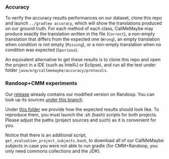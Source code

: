 ### Accuracy

To verify the accuracy results performances on our dataset, clone this repo and launch `../gradlew accuracy`, which will show the translations produced on our ground truth. For each method of each class, CallMeMaybe may produce exactly the translation written in the file (`Correct`), a non-empty translation that differs from the expected one (`Wrong`), an empty translation when condition is not empty (`Missing`), or a non-empty translation when no condition was expected (`Spurious`).

An equivalent alternative to get these results is to clone this repo and open the project in a IDE (such as IntelliJ or Eclipse), and run all the test under folder `java/org/callmemaybe/accuracy/protocols`.

### Randoop+CMM experiments
Our [release](https://github.com/ariannab/callmemaybe/releases/tag/ASE22) already contains our modified version on Randoop. You can look up its sources  [under this branch](https://github.com/ariannab/randoop/tree/cmm-checks).

Under [this folder](https://github.com/ariannab/callmemaybe/tree/master/ase-22-experiments) we provide how the expected results should look like. To reproduce them, you must launch the .sh (bash) scripts for both projects. Please adjust the paths (project sources and such) as it is convenient for you.

Notice that there is an additional script, `get_evaluation_project_subjects.bash`, to download all of our CallMeMaybe subjects in case you were not able to run gradle (for CMM+Randoop, you only need commons collections and the JDK).
